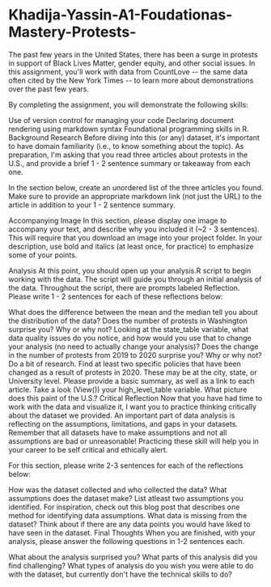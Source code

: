 # Khadija-Yassin-A1-Foudationas-Mastery-Protests-
The past few years in the United States, there has been a surge in protests in support of Black Lives Matter, gender equity, and other social issues. In this assignment, you'll work with data from CountLove -- the same data often cited by the New York Times -- to learn more about demonstrations over the past few years.

By completing the assignment, you will demonstrate the following skills:

Use of version control for managing your code
Declaring document rendering using markdown syntax
Foundational programming skills in R.
Background Research
Before diving into this (or any) dataset, it's important to have domain familiarity (i.e., to know something about the topic). As preparation, I'm asking that you read three articles about protests in the U.S., and provide a brief 1 - 2 sentence summary or takeaway from each one.

In the section below, create an unordered list of the three articles you found. Make sure to provide an appropriate markdown link (not just the URL) to the article in addition to your 1 - 2 sentence summary.

Accompanying Image
In this section, please display one image to accompany your text, and describe why you included it (~2 - 3 sentences). This will require that you download an image into your project folder. In your description, use bold and italics (at least once, for practice) to emphasize some of your points.

Analysis
At this point, you should open up your analysis.R script to begin working with the data. The script will guide you through an initial analysis of the data. Throughout the script, there are prompts labeled Reflection. Please write 1 - 2 sentences for each of these reflections below:

What does the difference between the mean and the median tell you about the distribution of the data?
Does the number of protests in Washington surprise you? Why or why not?
Looking at the state_table variable, what data quality issues do you notice, and how would you use that to change your analysis (no need to actually change your analysis)?
Does the change in the number of protests from 2019 to 2020 surprise you? Why or why not?
Do a bit of research. Find at least two specific policies that have been changed as a result of protests in 2020. These may be at the city, state, or University level. Please provide a basic summary, as well as a link to each article.
Take a look (View()) your high_level_table variable. What picture does this paint of the U.S.?
Critical Reflection
Now that you have had time to work with the data and visualize it, I want you to practice thinking critically about the dataset we provided. An important part of data analysis is reflecting on the assumptions, limitations, and gaps in your datasets. Remember that all datasets have to make assumptions and not all assumptions are bad or unreasonable! Practicing these skill will help you in your career to be self critical and ethically alert.

For this section, please write 2-3 sentences for each of the reflections below:

How was the dataset collected and who collected the data?
What assumptions does the dataset make? List atleast two assumptions you identified. For inspiration, check out this blog post that describes one method for identifying data assumptions.
What data is missing from the dataset? Think about if there are any data points you would have liked to have seen in the dataset.
Final Thoughts
When you are finished, with your analysis, please answer the following questions in 1-2 sentences each.

What about the analysis surprised you?
What parts of this analysis did you find challenging?
What types of analysis do you wish you were able to do with the dataset, but currently don't have the technical skills to do?
